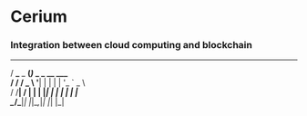 # Cerium
### Integration between cloud computing and blockchain


   ___          _                   
  / __\___ _ __(_)_   _ _ __ ___  
 / /  / _ \ '__| | | | | '_ ` _ \  
/ /__|  __/ |  | | |_| | | | | | |  
\____/\___|_|  |_|\__,_|_| |_| |_|  

